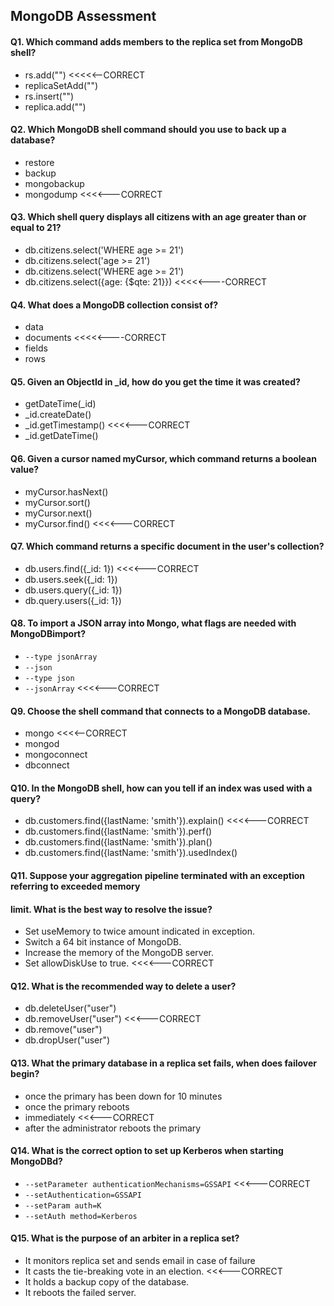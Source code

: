 MongoDB Assessment
-----------------

#### Q1. Which command adds members to the replica set from MongoDB shell?
- rs.add("<hostname>") <<<<<--CORRECT
- replicaSetAdd("<hostname>")
- rs.insert("<hostname>")
- replica.add("<hostname>")

#### Q2. Which MongoDB shell command should you use to back up a database?
- restore
- backup
- mongobackup
- mongodump <<<<---CORRECT

#### Q3. Which shell query displays all citizens with an age greater than or equal to 21?
- db.citizens.select('WHERE age >= 21')
- db.citizens.select('age >= 21')
- db.citizens.select('WHERE age >= 21')
- db.citizens.select({age: {$qte: 21}}) <<<<<----CORRECT

#### Q4. What does a MongoDB collection consist of?
- data
- documents <<<<<----CORRECT
- fields
- rows

#### Q5. Given an ObjectId in _id, how do you get the time it was created?
- getDateTime(_id)
- _id.createDate()
- _id.getTimestamp() <<<<---CORRECT
- _id.getDateTime()

#### Q6. Given a cursor named myCursor, which command returns a boolean value?
- myCursor.hasNext()
- myCursor.sort()
- myCursor.next()
- myCursor.find() <<<<---CORRECT

#### Q7. Which command returns a specific document in the user's collection?
- db.users.find({_id: 1}) <<<<---CORRECT
- db.users.seek({_id: 1})
- db.users.query({_id: 1})
- db.query.users({_id: 1})

#### Q8. To import a JSON array into Mongo, what flags are needed with MongoDBimport?
-  `--type jsonArray`
-  `--json`
-  `--type json`
-  `--jsonArray` <<<<---CORRECT

#### Q9. Choose the shell command that connects to a MongoDB database.
- mongo <<<<--CORRECT
- mongod
- mongoconnect
- dbconnect

#### Q10. In the MongoDB shell, how can you tell if an index was used with a query?
- db.customers.find({lastName: 'smith'}).explain() <<<<---CORRECT
- db.customers.find({lastName: 'smith'}).perf()
- db.customers.find({lastName: 'smith'}).plan()
- db.customers.find({lastName: 'smith'}).usedIndex()

#### Q11. Suppose your aggregation pipeline terminated with an exception referring to exceeded memory
#### limit. What is the best way to resolve the issue?
- Set useMemory to twice amount indicated in exception.
- Switch a 64 bit instance of MongoDB.
- Increase the memory of the MongoDB server.
- Set allowDiskUse to true. <<<<---CORRECT

#### Q12. What is the recommended way to delete a user?
- db.deleteUser("user")
- db.removeUser("user") <<<---CORRECT
- db.remove("user")
- db.dropUser("user")

#### Q13. What the primary database in a replica set fails, when does failover begin?
- once the primary has been down for 10 minutes
- once the primary reboots
- immediately <<<---CORRECT
- after the administrator reboots the primary

#### Q14. What is the correct option to set up Kerberos when starting MongoDBd?
- `--setParameter authenticationMechanisms=GSSAPI` <<<---CORRECT
- `--setAuthentication=GSSAPI`
- `--setParam auth=K`
- `--setAuth method=Kerberos`

#### Q15. What is the purpose of an arbiter in a replica set?
- It monitors replica set and sends email in case of failure
- It casts the tie-breaking vote in an election. <<<---CORRECT
- It holds a backup copy of the database.
- It reboots the failed server.
